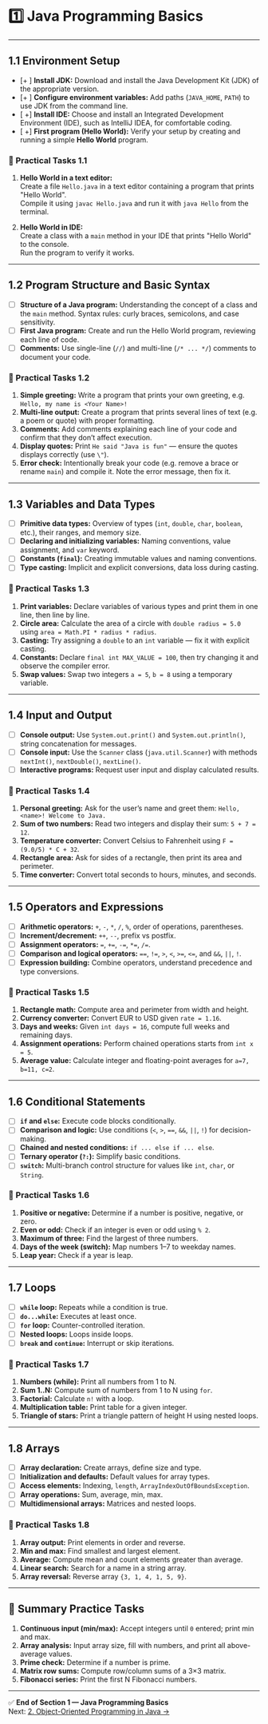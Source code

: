 # 1️⃣ Java Programming Basics

---

## 1.1 Environment Setup

- [+ ] **Install JDK:** Download and install the Java Development Kit (JDK) of the appropriate version.
- [+ ] **Configure environment variables:** Add paths (`JAVA_HOME`, `PATH`) to use JDK from the command line.
- [ +] **Install IDE:** Choose and install an Integrated Development Environment (IDE), such as IntelliJ IDEA, for comfortable coding.
- [ +] **First program (Hello World):** Verify your setup by creating and running a simple **Hello World** program.

### 🧩 Practical Tasks 1.1

1. **Hello World in a text editor:**  
   Create a file `Hello.java` in a text editor containing a program that prints "Hello World".  
   Compile it using `javac Hello.java` and run it with `java Hello` from the terminal.

2. **Hello World in IDE:**  
   Create a class with a `main` method in your IDE that prints "Hello World" to the console.  
   Run the program to verify it works.

---

## 1.2 Program Structure and Basic Syntax

- [ ] **Structure of a Java program:** Understanding the concept of a class and the `main` method. Syntax rules: curly braces, semicolons, and case sensitivity.
- [ ] **First Java program:** Create and run the Hello World program, reviewing each line of code.
- [ ] **Comments:** Use single-line (`//`) and multi-line (`/* ... */`) comments to document your code.

### 🧩 Practical Tasks 1.2

1. **Simple greeting:** Write a program that prints your own greeting, e.g. `Hello, my name is <Your Name>!`
2. **Multi-line output:** Create a program that prints several lines of text (e.g. a poem or quote) with proper formatting.
3. **Comments:** Add comments explaining each line of your code and confirm that they don’t affect execution.
4. **Display quotes:** Print `He said "Java is fun"` — ensure the quotes displays correctly (use `\"`).
5. **Error check:** Intentionally break your code (e.g. remove a brace or rename `main`) and compile it. Note the error message, then fix it.

---

## 1.3 Variables and Data Types

- [ ] **Primitive data types:** Overview of types (`int`, `double`, `char`, `boolean`, etc.), their ranges, and memory size.
- [ ] **Declaring and initializing variables:** Naming conventions, value assignment, and `var` keyword.
- [ ] **Constants (`final`):** Creating immutable values and naming conventions.
- [ ] **Type casting:** Implicit and explicit conversions, data loss during casting.

### 🧩 Practical Tasks 1.3

1. **Print variables:** Declare variables of various types and print them in one line, then line by line.
2. **Circle area:** Calculate the area of a circle with `double radius = 5.0` using `area = Math.PI * radius * radius`.
3. **Casting:** Try assigning a `double` to an `int` variable — fix it with explicit casting.
4. **Constants:** Declare `final int MAX_VALUE = 100`, then try changing it and observe the compiler error.
5. **Swap values:** Swap two integers `a = 5`, `b = 8` using a temporary variable.

---

## 1.4 Input and Output

- [ ] **Console output:** Use `System.out.print()` and `System.out.println()`, string concatenation for messages.
- [ ] **Console input:** Use the `Scanner` class (`java.util.Scanner`) with methods `nextInt()`, `nextDouble()`, `nextLine()`.
- [ ] **Interactive programs:** Request user input and display calculated results.

### 🧩 Practical Tasks 1.4

1. **Personal greeting:** Ask for the user’s name and greet them: `Hello, <name>! Welcome to Java.`
2. **Sum of two numbers:** Read two integers and display their sum: `5 + 7 = 12`.
3. **Temperature converter:** Convert Celsius to Fahrenheit using `F = (9.0/5) * C + 32`.
4. **Rectangle area:** Ask for sides of a rectangle, then print its area and perimeter.
5. **Time converter:** Convert total seconds to hours, minutes, and seconds.

---

## 1.5 Operators and Expressions

- [ ] **Arithmetic operators:** `+`, `-`, `*`, `/`, `%`, order of operations, parentheses.
- [ ] **Increment/decrement:** `++`, `--`, prefix vs postfix.
- [ ] **Assignment operators:** `=`, `+=`, `-=`, `*=`, `/=`.
- [ ] **Comparison and logical operators:** `==`, `!=`, `>`, `<`, `>=`, `<=`, and `&&`, `||`, `!`.
- [ ] **Expression building:** Combine operators, understand precedence and type conversions.

### 🧩 Practical Tasks 1.5

1. **Rectangle math:** Compute area and perimeter from width and height.
2. **Currency converter:** Convert EUR to USD given `rate = 1.16`.
3. **Days and weeks:** Given `int days = 16`, compute full weeks and remaining days.
4. **Assignment operations:** Perform chained operations starts from `int x = 5`.
5. **Average value:** Calculate integer and floating-point averages for `a=7, b=11, c=2`.

---

## 1.6 Conditional Statements

- [ ] **`if` and `else`:** Execute code blocks conditionally.
- [ ] **Comparison and logic:** Use conditions (`<`, `>`, `==`, `&&`, `||`, `!`) for decision-making.
- [ ] **Chained and nested conditions:** `if ... else if ... else`.
- [ ] **Ternary operator (`?:`):** Simplify basic conditions.
- [ ] **`switch`:** Multi-branch control structure for values like `int`, `char`, or `String`.

### 🧩 Practical Tasks 1.6

1. **Positive or negative:** Determine if a number is positive, negative, or zero.
2. **Even or odd:** Check if an integer is even or odd using `% 2`.
3. **Maximum of three:** Find the largest of three numbers.
4. **Days of the week (switch):** Map numbers 1–7 to weekday names.
5. **Leap year:** Check if a year is leap.

---

## 1.7 Loops

- [ ] **`while` loop:** Repeats while a condition is true.
- [ ] **`do...while`:** Executes at least once.
- [ ] **`for` loop:** Counter-controlled iteration.
- [ ] **Nested loops:** Loops inside loops.
- [ ] **`break` and `continue`:** Interrupt or skip iterations.

### 🧩 Practical Tasks 1.7

1. **Numbers (while):** Print all numbers from 1 to N.
2. **Sum 1..N:** Compute sum of numbers from 1 to N using `for`.
3. **Factorial:** Calculate `n!` with a loop.
4. **Multiplication table:** Print table for a given integer.
5. **Triangle of stars:** Print a triangle pattern of height H using nested loops.

---

## 1.8 Arrays

- [ ] **Array declaration:** Create arrays, define size and type.
- [ ] **Initialization and defaults:** Default values for array types.
- [ ] **Access elements:** Indexing, `length`, `ArrayIndexOutOfBoundsException`.
- [ ] **Array operations:** Sum, average, min, max.
- [ ] **Multidimensional arrays:** Matrices and nested loops.

### 🧩 Practical Tasks 1.8

1. **Array output:** Print elements in order and reverse.
2. **Min and max:** Find smallest and largest element.
3. **Average:** Compute mean and count elements greater than average.
4. **Linear search:** Search for a name in a string array.
5. **Array reversal:** Reverse array `{3, 1, 4, 1, 5, 9}`.

---

## 🧠 Summary Practice Tasks

1. **Continuous input (min/max):** Accept integers until `0` entered; print min and max.
2. **Array analysis:** Input array size, fill with numbers, and print all above-average values.
3. **Prime check:** Determine if a number is prime.
4. **Matrix row sums:** Compute row/column sums of a 3×3 matrix.
5. **Fibonacci series:** Print the first N Fibonacci numbers.

---

✅ **End of Section 1 — Java Programming Basics**  
Next: [2. Object-Oriented Programming in Java →](2_object_oriented_programming.md)
